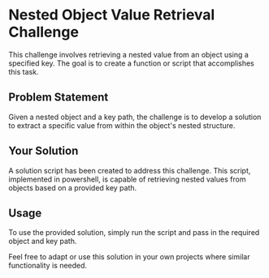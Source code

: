 # Nested Object Value Retrieval Challenge

This challenge involves retrieving a nested value from an object using a specified key. The goal is to create a function or script that accomplishes this task.

## Problem Statement

Given a nested object and a key path, the challenge is to develop a solution to extract a specific value from within the object's nested structure.

## Your Solution

A solution script has been created to address this challenge. This script, implemented in powershell, is capable of retrieving nested values from objects based on a provided key path.

## Usage

To use the provided solution, simply run the script and pass in the required object and key path.


Feel free to adapt or use this solution in your own projects where similar functionality is needed.
